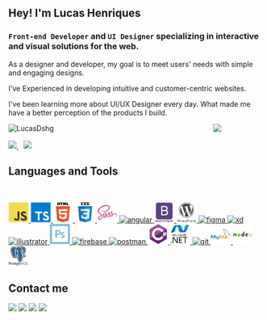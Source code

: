 ## Hey! I'm Lucas Henriques
<!-- <img align="right" src="https://visitor-badge.laobi.icu/badge?page_id=lucasDshg.lucasDshg"> -->

### `Front-end Developer` and `UI Designer` specializing in interactive and visual solutions for the web.


As a designer and developer, my goal is to meet users' needs with simple and engaging designs.

I've Experienced in developing intuitive and customer-centric websites.

I've been learning more about UI/UX Designer every day. What made me have a better perception of the products I build.

 <div style="display: inline_block">
    <a href="https://github.com/anuraghazra/github-readme-stats" title="Go to Source" style="margin: 10px">
			<img  width=396 src="https://github-readme-stats.vercel.app/api?username=LucasDshg&count_private=true&show_icons=true&theme=react&border_color=61dafb" />
    </a>
		<a href="https://github.com/denvercoder1/github-readme-streak-stats" title="Go to Source">
		<img align="left" width=396 src="https://github-readme-streak-stats.herokuapp.com/?user=LucasDshg&theme=react&border=61dafb" alt="LucasDshg" />
    </a>
</div>

 <div style="display: inline_block">
 <p align="left"> 
	<a href="https://github.com/anuraghazra/github-readme-stats">
				<img width=220 src="https://github-readme-stats-lucasdshg.vercel.app/api/top-langs/?username=LucasDshg&theme=react&title_color=61dafb&text_color=ffffff&icon_color=61dafb&bg_color=20232a&border_color=61dafb" />
	</a>
	<a href="https://activity-graph.herokuapp.com" style="margin: 10px">
		<img src="https://activity-graph.herokuapp.com/graph?username=LucasDshg&theme=react-dark&bg_color=20232a&" height="220"/>
	</a>
 	</p>
</div>

## Languages and Tools

<div style="display: inline_block"><br>
<p align="left"> 
	<a href="https://developer.mozilla.org/en-US/docs/Web/JavaScript" target="_blank">
		<img src="https://raw.githubusercontent.com/devicons/devicon/master/icons/javascript/javascript-original.svg"
			alt="javascript" width="40" height="40" />
	</a>
	<a href="https://www.typescriptlang.org/" target="_blank">
		<img src="https://raw.githubusercontent.com/devicons/devicon/master/icons/typescript/typescript-original.svg"
			alt="typescript" width="40" height="40" />
	</a>
	<a href="https://www.w3.org/html/" target="_blank">
		<img src="https://raw.githubusercontent.com/devicons/devicon/master/icons/html5/html5-original-wordmark.svg"
			alt="html5" width="40" height="40" />
	</a>
	<a href="https://www.w3schools.com/css/" target="_blank">
		<img src="https://raw.githubusercontent.com/devicons/devicon/master/icons/css3/css3-original-wordmark.svg" alt="css3"
			width="40" height="40" />
	</a>
	<a href="https://sass-lang.com" target="_blank">
		<img src="https://raw.githubusercontent.com/devicons/devicon/master/icons/sass/sass-original.svg" alt="sass"
			width="40" height="40" />
	</a>
	<a href="https://angular.io" target="_blank">
		<img src="https://angular.io/assets/images/logos/angular/angular.svg" alt="angular" width="40" height="40" />
	</a>
	<a href="https://getbootstrap.com" target="_blank">
		<img src="https://raw.githubusercontent.com/devicons/devicon/master/icons/bootstrap/bootstrap-plain-wordmark.svg"
			alt="bootstrap" width="40" height="40" />
	</a>
		<a href="https://br.wordpress.org/" target="_blank">
		<img src="https://raw.githubusercontent.com/devicons/devicon/master/icons/wordpress/wordpress-plain-wordmark.svg"
			alt="wordpress" width="40" height="40" />
	</a>
	<a href="https://www.figma.com/" target="_blank">
		<img src="https://www.vectorlogo.zone/logos/figma/figma-icon.svg" alt="figma" width="40" height="40" />
	</a>
	<a href="https://www.adobe.com/products/xd.html" target="_blank">
		<img src="https://cdn.worldvectorlogo.com/logos/adobe-xd.svg" alt="xd" width="40" height="40" />
	</a>
	<a href="https://www.adobe.com/in/products/illustrator.html" target="_blank">
		<img src="https://www.vectorlogo.zone/logos/adobe_illustrator/adobe_illustrator-icon.svg" alt="illustrator" width="40"
			height="40" />
	</a>
	<a href="https://www.photoshop.com/en" target="_blank">
		<img src="https://raw.githubusercontent.com/devicons/devicon/master/icons/photoshop/photoshop-line.svg"
			alt="photoshop" width="40" height="40" />
	</a>
	<a href="https://firebase.google.com/" target="_blank">
		<img src="https://www.vectorlogo.zone/logos/firebase/firebase-icon.svg" alt="firebase" width="40" height="40" />
	</a>
	<a href="https://postman.com" target="_blank">
		<img src="https://www.vectorlogo.zone/logos/getpostman/getpostman-icon.svg" alt="postman" width="40" height="40" />
	</a>
	<a href="https://www.w3schools.com/cs/" target="_blank">
		<img src="https://raw.githubusercontent.com/devicons/devicon/master/icons/csharp/csharp-original.svg" alt="csharp"
			width="40" height="40" />
	</a>
	<a href="https://dotnet.microsoft.com/" target="_blank">
		<img src="https://raw.githubusercontent.com/devicons/devicon/master/icons/dot-net/dot-net-original-wordmark.svg"
			alt="dotnet" width="40" height="40" />
	</a>
	<a href="https://git-scm.com/" target="_blank">
		<img src="https://www.vectorlogo.zone/logos/git-scm/git-scm-icon.svg" alt="git" width="40" height="40" />
	</a>
	<a href="https://www.mysql.com/" target="_blank">
		<img src="https://raw.githubusercontent.com/devicons/devicon/master/icons/mysql/mysql-original-wordmark.svg"
			alt="mysql" width="40" height="40" />
	</a>
	<a href="https://nodejs.org" target="_blank">
		<img src="https://raw.githubusercontent.com/devicons/devicon/master/icons/nodejs/nodejs-original-wordmark.svg"
			alt="nodejs" width="40" height="40" />
	</a>
	<a href="https://www.postgresql.org" target="_blank">
		<img src="https://raw.githubusercontent.com/devicons/devicon/master/icons/postgresql/postgresql-original-wordmark.svg"
			alt="postgresql" width="40" height="40" />
	</a>
	</p>
</div>

## Contact me
 
<div> 
  <a href="https://instagram.com/lucas_dshg" target="_blank"><img src="https://img.shields.io/badge/-Instagram-%23E4405F?style=for-the-badge&logo=instagram&logoColor=white" target="_blank"></a>
  <a href = "mailto:lucas.dshg@outlook.com"><img src="https://img.shields.io/badge/-Outlook-%23333?style=for-the-badge&logo=Microsoft Outlook&logoColor=white" target="_blank"></a>
  <a href="https://www.linkedin.com/in/lucas-henriques-997276125" target="_blank"><img src="https://img.shields.io/badge/-LinkedIn-%230077B5?style=for-the-badge&logo=linkedin&logoColor=white" target="_blank"></a> 
	 <a href="https://www.behance.net/lucashenriques" target="_blank"><img src="https://img.shields.io/badge/-Behance-%230057ff?style=for-the-badge&logo=behance&logoColor=white" target="_blank"></a> 
 
</div>
